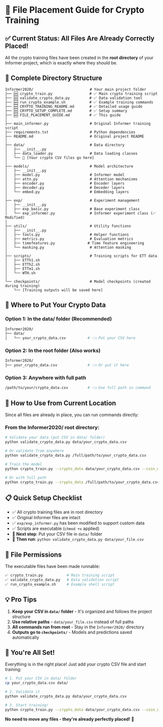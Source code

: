 # 📁 File Placement Guide for Crypto Training

## ✅ **Current Status: All Files Are Already Correctly Placed!**

All the crypto training files have been created in the **root directory** of your Informer project, which is exactly where they should be.

## 📂 **Complete Directory Structure**

```
Informer2020/                          # Your main project folder
├── 🆕 crypto_train.py                 # ✅ Main crypto training script
├── 🆕 validate_crypto_data.py         # ✅ Data validation tool
├── 🆕 run_crypto_example.sh           # ✅ Example training commands
├── 🆕 CRYPTO_TRAINING_README.md       # ✅ Detailed usage guide
├── 🆕 CRYPTO_SETUP_COMPLETE.md        # ✅ Setup summary
├── 🆕 FILE_PLACEMENT_GUIDE.md         # ✅ This guide
│
├── main_informer.py                   # Original Informer training script
├── requirements.txt                   # Python dependencies
├── README.md                          # Original project README
│
├── data/                              # Data directory
│   ├── __init__.py
│   ├── data_loader.py                 # Data loading classes
│   └── 📂 [Your crypto CSV files go here]
│
├── models/                            # Model architecture
│   ├── __init__.py
│   ├── model.py                       # Informer model
│   ├── attn.py                        # Attention mechanisms
│   ├── encoder.py                     # Encoder layers
│   ├── decoder.py                     # Decoder layers
│   └── embed.py                       # Embedding layers
│
├── exp/                               # Experiment management
│   ├── __init__.py
│   ├── exp_basic.py                   # Base experiment class
│   └── exp_informer.py                # Informer experiment class (✅ Modified)
│
├── utils/                             # Utility functions
│   ├── __init__.py
│   ├── tools.py                       # Helper functions
│   ├── metrics.py                     # Evaluation metrics
│   ├── timefeatures.py               # Time feature engineering
│   └── masking.py                     # Attention masking
│
├── scripts/                           # Training scripts for ETT data
│   ├── ETTh1.sh
│   ├── ETTh2.sh
│   ├── ETTm1.sh
│   └── WTH.sh
│
└── checkpoints/                       # Model checkpoints (created during training)
    └── [Training outputs will be saved here]
```

## 🎯 **Where to Put Your Crypto Data**

### Option 1: In the data/ folder (Recommended)
```bash
Informer2020/
├── data/
│   └── your_crypto_data.csv          # 👈 Put your CSV here
```

### Option 2: In the root folder (Also works)
```bash
Informer2020/
├── your_crypto_data.csv              # 👈 Or put it here
```

### Option 3: Anywhere with full path
```bash
/path/to/your/crypto_data.csv         # 👈 Use full path in command
```

## 🚀 **How to Use from Current Location**

Since all files are already in place, you can run commands directly:

### From the Informer2020/ root directory:

```bash
# Validate your data (put CSV in data/ folder)
python validate_crypto_data.py data/your_crypto_data.csv

# Or validate from anywhere
python validate_crypto_data.py /full/path/to/your_crypto_data.csv

# Train the model
python crypto_train.py --crypto_data data/your_crypto_data.csv --coin_name BTC

# Or with full path
python crypto_train.py --crypto_data /full/path/to/your_crypto_data.csv --coin_name BTC
```

## 📋 **Quick Setup Checklist**

- ✅ All crypto training files are in root directory
- ✅ Original Informer files are intact  
- ✅ `exp/exp_informer.py` has been modified to support custom data
- ✅ Scripts are executable (`chmod +x` applied)
- 📁 **Next step**: Put your CSV file in `data/` folder
- 🚀 **Then run**: `python validate_crypto_data.py data/your_file.csv`

## 🔧 **File Permissions**

The executable files have been made runnable:
```bash
✅ crypto_train.py           # Main training script
✅ validate_crypto_data.py   # Data validation script  
✅ run_crypto_example.sh     # Example shell script
```

## 💡 **Pro Tips**

1. **Keep your CSV in `data/` folder** - It's organized and follows the project structure
2. **Use relative paths** - `data/your_file.csv` instead of full paths
3. **All commands run from root** - Stay in the `Informer2020/` directory
4. **Outputs go to `checkpoints/`** - Models and predictions saved automatically

## 🎉 **You're All Set!**

Everything is in the right place! Just add your crypto CSV file and start training:

```bash
# 1. Put your CSV in data/ folder
cp your_crypto_data.csv data/

# 2. Validate it
python validate_crypto_data.py data/your_crypto_data.csv

# 3. Start training!
python crypto_train.py --crypto_data data/your_crypto_data.csv --coin_name BTC
```

**No need to move any files - they're already perfectly placed!** 🚀